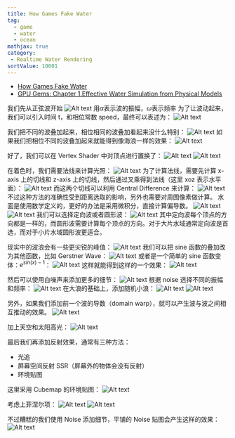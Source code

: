 ```yaml
---
title: How Games Fake Water
tag:
  - game
  - water
  - ocean
mathjax: true
category:
 - Realtime Water Rendering
sortValue: 10001
---
```


- [How Games Fake Water](https://www.youtube.com/watch?v=PH9q0HNBjT4)
- [GPU Gems: Chapter 1.Effective Water Simulation from Physical Models](https://developer.nvidia.com/gpugems/gpugems/part-i-natural-effects/chapter-1-effective-water-simulation-physical-models)

我们先从正弦波开始
![Alt text](image.png)
用$\alpha$表示波的振幅，$\omega$表示频率
为了让波动起来，我们可以引入时间 t，和相位常数 speed，最终可以表述为：
![Alt text](image-2.png)

我们把不同的波叠加起来，相位相同的波叠加看起来没什么特别：
![Alt text](image-3.png)
如果我们把相位不同的波叠加起来就能得到像海浪一样的效果：
![Alt text](image-4.png)

好了，我们可以在 Vertex Shader 中对顶点进行置换了：
![Alt text](image-5.png)
![Alt text](image-6.png)

在着色时，我们需要法线来计算光照：
![Alt text](image-7.png)
为了计算法线，需要先计算 x-axis 上的切线和 z-axis 上的切线，然后通过叉乘得到法线（这里 xoz 表示水平面）：
![Alt text](image-8.png)
而这两个切线可以利用 Central Difference 来计算：
![Alt text](image-9.png)
不过这种方法的准确性受到距离选取的影响，另外也需要对周围像素做计算。
水面是使用数学定义的，更好的办法是采用微积分，直接计算偏导数。
![Alt text](image-10.png)
![Alt text](image-11.png)
我们可以选择定向波或者圆形波：
![Alt text](image-14.png)
其中定向波每个顶点的方向都是一样的，而圆形波需要计算每个顶点的方向。对于大片水域通常定向波是首选，而对于小片水域圆形波更适合。

现实中的波浪会有一些更尖锐的峰值：
![Alt text](image-12.png)
我们可以把 sine 函数的叠加改为其他函数，比如 Gerstner Wave：
![Alt text](image-13.png)
或者是一个简单的 sine 函数变体：$e^{sin(x)-1}$：
![Alt text](image-15.png)
这样就能得到这样的一个效果：
![Alt text](image-16.png)

然后可以使用白噪声来添加更多的细节：
![Alt text](image-17.png)
根据 noise 选择不同的振幅和频率：
![Alt text](image-18.png)
在大浪的基础上，添加随机小浪：
![Alt text](image-19.png)
![Alt text](image-20.png)

另外，如果我们添加前一个波的导数（domain warp），就可以产生波与波之间相互推动的效果。
![Alt text](image-26.png)

加上天空和太阳高光：
![Alt text](image-21.png)

最后我们再添加反射效果，通常有三种方法：

- 光追
- 屏幕空间反射 SSR（屏幕外的物体会没有反射）
- 环境贴图

这里采用 Cubemap 的环境贴图：
![Alt text](image-22.png)

考虑上菲涅尔项：
![Alt text](image-23.png)
![Alt text](image-24.png)

不过糟糕的我们使用 Noise 添加细节，平铺的 Noise 贴图会产生这样的效果：
![Alt text](image-25.png)
